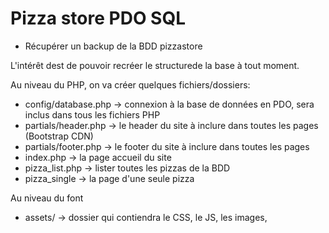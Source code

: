 # Pizza store PDO SQL

- Récupérer un backup de la BDD pizzastore

L'intérêt dest de pouvoir recréer le structurede la base à tout moment.

Au niveau du PHP, on va créer quelques fichiers/dossiers:
- config/database.php -> connexion à la base de données en PDO, sera inclus dans tous les fichiers PHP
- partials/header.php -> le header du site à inclure dans toutes les pages (Bootstrap CDN)
- partials/footer.php -> le footer du site à inclure dans toutes les pages
- index.php -> la page accueil du site
- pizza_list.php -> lister toutes les pizzas de la BDD
- pizza_single -> la page d'une seule pizza


Au niveau du font
- assets/ -> dossier qui contiendra le CSS, le JS, les images,
